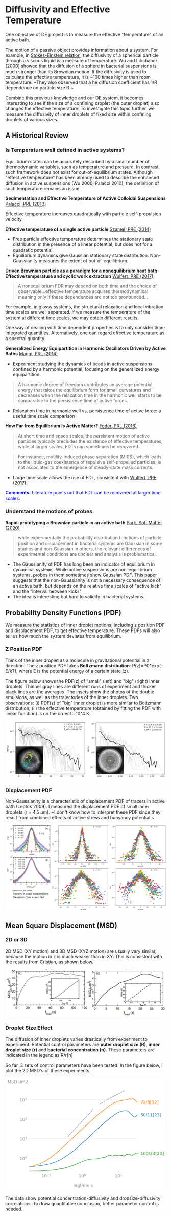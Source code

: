# Diffusivity and Effective Temperature
One objective of DE project is to measure the effective "temperature" of an active bath.

The motion of a passive object provides information about a system.
For example, in [Stokes-Einstein relation](https://en.wikipedia.org/wiki/Einstein_relation_(kinetic_theory)), the diffusivity of a spherical particle through a viscous liquid is a measure of temperature.
Wu and Libchaber (2000) showed that the diffusion of a sphere in bacterial suspensions is much stronger than its Brownian motion.
If the diffusivity is used to calculate the effective temperature, it is \~100 times higher than room temperature.
~They also observed that a he diffusion coefficient has 1/R dependence on particle size R.~



Combine this previous knowledge and our DE system, it becomes interesting to see if the size of a confining droplet (the outer droplet) also changes the effective temperature.
To investigate this topic further, we measure the diffusivity of inner droplets of fixed size within confining droplets of various sizes.

## A Historical Review

### Is Temperature well defined in active systems?

Equilibrium states can be accurately described by a small number of thermodynamic variables, such as temperature and pressure.
In contrast, such framework does not exist for out-of-equilibrium states.
Although "effective temperature" has been already used to describe the enhanced diffusion in active suspensions (Wu 2000, Palacci 2010), the definition of such temperature remains an issue.

**Sedimentation and Effective Temperature of Active Colloidal Suspensions**
[Palacci, PRL (2010)](https://journals.aps.org/prl/pdf/10.1103/PhysRevLett.105.088304)

Effective temperature increases quadratically with particle self-propulsion velocity.


**Effective temperature of a single active particle**
[Szamel, PRE (2014)](https://journals.aps.org/pre/pdf/10.1103/PhysRevE.90.012111)

- Free particle effective temperature determines the stationary state distribution in the presence of a linear potential, but does not for a quadratic potential.
- Equilibrium dynamics give Gaussian stationary state distribution. Non-Gaussianity measures the extent of out-of-equilibrium.

**Driven Brownian particle as a paradigm for a nonequilibrium heat bath: Effective temperature and cyclic work extraction**
[Wulfert, PRE (2017)](https://journals.aps.org/pre/abstract/10.1103/PhysRevE.95.050103)

> A nonequilibrium FDR may depend on both time and the choice of observable...effective temperature acquires thermodynamical meaning only if these dependences are not too pronounced...

For example, in glassy systems, the structural relaxation and local vibration time scales are well separated. If we measure the temperature of the system at different time scales, we may obtain different results.

One way of dealing with time dependent properties is to only consider time-integrated quantities. Alternatively, one can regard effective temperature as a spectral quantity.

**Generalized Energy Equipartition in Harmonic Oscillators Driven by Active Baths**
[Maggi, PRL (2014)](https://journals.aps.org/prl/pdf/10.1103/PhysRevLett.113.238303)

- Experiment studying the dynamics of beads in active suspensions confined by a harmonic potential, focusing on the generalized energy equipartition.

> A harmonic degree of freedom contributes an average potential energy that takes the equilibrium form for small curvatures and decreases when the relaxation time in the harmonic well starts to be comparable to the persistence time of active forces.

- Relaxation time in harmonic well vs. persistence time of active force: a useful time scale comparison

**How Far from Equilibrium Is Active Matter?**
[Fodor, PRL (2016)](https://journals.aps.org/prl/pdf/10.1103/PhysRevLett.117.038103)

> At short time and space scales, the persistent motion of active particles typically precludes the existence of effective temperatures, while at larger scales, FDTs can sometimes be recovered.

> For instance, motility-induced phase separation (MIPS), which leads to the liquid-gas coexistence of repulsive self-propelled particles, is not associated to the emergence of steady-state mass currents.

- Large time scale allows the use of FDT, consistent with [Wulfert, PRE (2017)](https://journals.aps.org/pre/abstract/10.1103/PhysRevE.95.050103).

<font color='blue'>**Comments:** Literature points out that FDT can be recovered at larger time scales.</font>

### Understand the motions of probes

**Rapid-prototyping a Brownian particle in an active bath**
[Park, Soft Matter (2020)](https://pubs.rsc.org/en/content/articlepdf/2020/sm/d0sm00828a)

> while experimentally the probability distribution functions of particle position and displacement in bacteria systems are Gaussian in some studies and non-Gaussian in others, the relevant differences of experimental conditions are unclear and analysis is problematical.

- The Gaussianity of PDF has long been an indicator of equilibrium in dynamical systems. While active suspensions are non-equilibrium systems, probes in them sometimes show Gaussian PDF. This paper suggests that the non-Gaussianity is not a necessary consequence of an active bath, but depends on the relative time scales of "active kick" and the "interval between kicks"
- The idea is interesting but hard to validify in bacterial systems.


## Probability Density Functions (PDF)

We measure the statistics of inner droplet motions, including z position PDF and displacement PDF, to get effective temperature.
These PDFs will also tell us how much the system deviates from equilibrium.

### Z Position PDF

Think of the inner droplet as a molecule in gravitational potential in z direction.
The z position PDF takes **Boltzmann distribution**: P(z)=P0*exp(-E/kT), where E is the potential energy of a certain state (z).

The figure below shows the PDF(z) of "small" (left) and "big" (right) inner droplets.
Thinner gray lines are different runs of experiment and thicker black lines are the averages.
The insets show the photos of the double emulsions, as well as the trajectories of the inner droplets.
Two observations: (i) PDF(z) of "big" inner droplet is more similar to Boltzmann distribution; (ii) the effective temperature (obtained by fitting the PDF with linear function) is on the order to 10^4 K.

![PDFz](pdfz.png)

### Displacement PDF

Non-Gaussianity is a characteristic of displacement PDF of tracers in active bath (Leptos 2009).
I measured the displacement PDF of small inner droplets (r = 4.5 um).
~I don't know how to interpret these PDF since they result from combined effects of active stress and buoyancy potential.~

![PDFdx](pdf-dx.png)

## Mean Square Displacement (MSD)

### 2D or 3D
2D MSD (XY motion) and 3D MSD (XYZ motion) are usually very similar, because the motion in z is much weaker than in XY.
This is consistent with the results from Cristian, as shown below.

![MSD-xyz](MSD-xyz.png)


### Droplet Size Effect
The diffusion of inner droplets varies drastically from experiment to experiment.
Potential control parameters are **outer droplet size (R)**, **inner droplet size (r)** and **bacterial concentration (n)**. These parameters are indicated in the legend as R/r[n]

So far, 3 sets of control parameters have been tested.
In the figure below, I plot the 2D MSD's of these experiments.

![MSD 3 experiments](MSD-multi.png)

The data show potential concentration-diffusivity and dropsize-diffusivity correlations.
To draw quantitative conclusion, better parameter control is needed.
